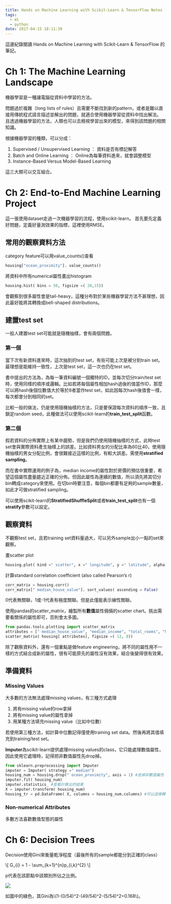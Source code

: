 ```yaml
---
title: Hands on Machine Learning with Scikit-Learn & TensorFlow Notes
tags: 
  - ml
  - python
date: 2017-04-15 18:11:39
---
```


這邊紀錄閱讀 Hands on Machine Learning with Scikit-Learn & TensorFlow 的筆記。

# Ch 1: The Machine Learning Landscape

機器學習是一種讓電腦從資料中學習的方法。

問題過於複雜（long lists of rules）且需要不斷找到新的pattern，或者是難以直接用傳統程式語言描述並解出的問題，就適合使用機器學習從資料中找出解法。
且透過機器學習的方法，人類也可以去檢視學習出來的模型，來得到該問題的相關知識。

根據機器學習的種類，可以分成：
1. Supervised / Unsupervised Learning ： 資料是否有標記解答
2. Batch and Online Learning ： Online為每筆資料進來，就會調整模型
3. Instance-Based Versus Model-Based Learning

這三大類可以交互組合。

<!-- more -->

# Ch 2: End-to-End Machine Learning Project

這一張使用dataset走過一次機器學習的流程，使用scikit-learn。
首先要先定義好問題，定義好量測效果的指標，這裡使用RMSE。

## 常用的觀察資料方法
category feature可以用value_counts()查看
```python
housing["ocean_proximity"]. value_counts()
```

將資料中所有numerical屬性畫出histogram
```python
housing.hist( bins = 50, figsize =( 20,15))
```
會觀察到很多屬性會是tail-heavy，這種分布對於某些機器學習方法不甚理想，因此最好能將其轉換成bell-shaped distributions。

## 建置test set
一般人建置test set可能就是隨機抽樣，會有兩個問題。

### 第一個
當下次有新資料進來時，這次抽到的test set，有些可能上次是被分到train set。最理想是能維持一致性，上次是test set，這一次也仍在test set。

書中提出的方法為，為每一筆資料編號一個獨特的ID，並每次切分train/test set時，使用同樣的順序或邏輯。比如若將每個屬性相加hash過後的值當作ID，那麼可以將hash後個位數值大於等於8者當作test set，如此因每次hash後值會一樣，每次都會分到相同的set。

比較一般的做法，仍是使用隨機抽樣的方法，只是要保證每次資料的順序一致，且鎖定random seed，此種做法可以使用scikit-learn的**train_test_split**函數。

### 第二個
假若資料的分佈實際上有某中趨勢，但是我們仍使用隨機抽樣的方式，此時test set會與實際資料產生抽樣上的誤差。比如資料男女的分配比率為60比40，使用隨機抽樣的男女分配比例，會很難接近這樣的比例，有較大誤差。需使用**stratified sampling**。

而在書中實際運用的例子為，median income的屬性對於房價的預估很重要，希望這個屬性盡量趨近正確的分佈。但因此屬性為連續的數值，所以須先將其切分bin轉成category來使用。在切bin時要注意，每個bin都要有足夠的sample數量，如此才可做stratified sampling。

可以使用scikit-learn的**StratifiedShuffleSplit**或者**train_test_split**也有一個**stratify**參數可以設定。

## 觀察資料
不觀察test set，且若training set資料量過大，可以另外sample出小一點的set來觀察。

畫scatter plot
```python
housing.plot( kind =" scatter", x =" longitude", y =" latitude", alpha = 0.4, s = housing[" population"]/ 100, label =" population", c =" median_house_value", cmap = plt.get_cmap(" jet"), colorbar = True, )
```

計算standard correlation coefficient (also called Pearson’s r)
```python
corr_matrix = housing.corr()
corr_matrix[" median_house_value"]. sort_values( ascending = False)
```
0代表無關聯，1或-1代表有極度關聯。但是此僅能表示線性關聯。

使用pandas的scatter_matrix，繪製所有**數值**屬性倆倆的scatter chart。挑出需要看關係的屬性即可，否則會太多圖。
```python
from pandas.tools.plotting import scatter_matrix 
attributes = [" median_house_value", "median_income", "total_rooms", "housing_median_age"] 
scatter_matrix( housing[ attributes], figsize =( 12, 8))
```
除了觀察資料外，還有一個重點是做feature engineering，將不同的屬性用不一樣的方式結合成新的屬性，很有可能原先的屬性沒有效果，結合後變得很有效果。

## 準備資料

### Missing Values
大多數的方法無法處理missing values，有三種方式處理
1. 將有missing value的row拿掉
2. 將有missing value的屬性拿掉
3. 用某種方法填充missing value（比如中位數）

若使用第三種方法，如計算中位數記得僅使用training set data。然後再將其值填充到training/test set。

**Imputer**為scikit-learn提供處理missing values的class，它只能處理數值屬性，因此使用它處理時，記得把非數值屬性先drop掉。
```python
from sklearn.preprocessing import Imputer 
imputer = Imputer( strategy =" median")
housing_num = housing.drop(" ocean_proximity", axis = 1) #丟掉非數值屬性
imputer.fit( housing_num)
imputer.statistics_ #查看計算出的結果
X = imputer.transform( housing_num)
housing_tr = pd.DataFrame( X, columns = housing_num.columns) #可以這樣轉回pandas
```

### Non-numerical Attributes
多數方法喜歡數值型態的屬性


# Ch 6: Decision Trees

Decision使用Gini來衡量乾淨程度（最後所有的sample都能分到正確的class）

\\[
G_{i} = 1 - \sum_{k=1}^{n}p_{i,k}^{2}
\\]

p代表在該節點中該類別所佔之比例。

![](http://i.imgur.com/C8AGVQX.png)

如圖中的綠色，其Gini為\\(1-(0/54)^2-(49/54)^2-(5/54)^2=0.168\\)。
